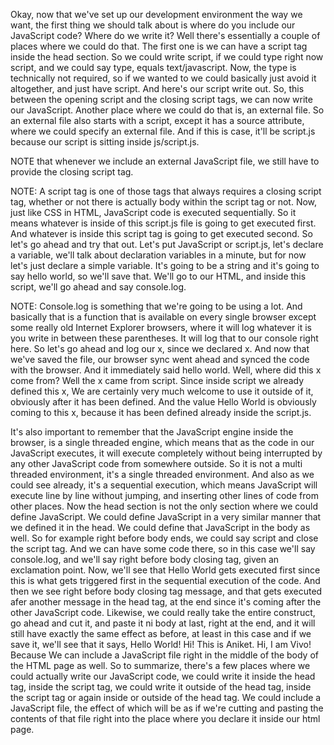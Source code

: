 Okay, now that we've set up our development environment the way we want, the first thing we should talk about is where do you include our JavaScript code? Where do we write it? 
Well there's essentially a couple of places where we could do that. The first one is we can have a script tag inside the head section. So we could write script, if we could type right now script, and we could say type, equals text/javascript. 
Now, the type is technically not required, so if we wanted to we could basically just avoid it altogether, and just have script. And here's our script write out. So, this between the opening script and the closing script tags, we can now write our JavaScript. 
Another place where we could do that is, an external file. So an external file also starts with a script, except it has a source attribute, where we could specify an external file. 
And if this is case, it'll be script.js because our script is sitting inside js/script.js. 

NOTE that whenever we include an external JavaScript file, we still have to provide the closing script tag. 

NOTE: A script tag is one of those tags that always requires a closing script tag, whether or not there is actually body within the script tag or not. Now, just like CSS in HTML, JavaScript code is executed sequentially. So it means whatever is inside of this script.js file is going to get executed first. And whatever is inside this script tag is going to get executed second. So let's go ahead and try that out. Let's put JavaScript or script.js, let's declare a variable, we'll talk about declaration variables in a minute, but for now let's just declare a simple variable. 
It's going to be a string and it's going to say hello world, so we'll save that. We'll go to our HTML, and inside this script, we'll go ahead and say console.log. 

NOTE: Console.log is something that we're going to be using a lot. And basically that is a function that is available on every single browser except some really old Internet Explorer browsers, where it will log whatever it is you write in between these parentheses. It will log that to our console right here. So let's go ahead and log our x, since we declared x. And now that we've saved the file, our browser sync went ahead and synced the code with the browser. And it immediately said hello world. 
Well, where did this x come from? Well the x came from script. Since inside script we already defined this x, We are certainly very much welcome to use it outside of it, obviously after it has been defined. And the value Hello World is obviously coming to this x, because it has been defined already inside the script.js. 

It's also important to remember that the JavaScript engine inside the browser, is a single threaded engine, which means that as the code in our JavaScript executes, it will execute completely without being interrupted by any other JavaScript code from somewhere outside. So it is not a multi threaded environment, it's a single threaded environment. And also as we could see already, it's a sequential execution, which means JavaScript will execute line by line without jumping, and inserting other lines of code from other places. 
Now the head section is not the only section where we could define JavaScript. We could define JavaScript in a very similar manner that we defined it in the head. We could define that JavaScript in the body as well. So for example right before body ends, we could say script and close the script tag. And we can have some code there, so in this case we'll say console.log, and we'll say right before body closing tag, given an exclamation point. Now, we'll see that Hello World gets executed first since this is what gets triggered first in the sequential execution of the code. And then we see right before body closing tag message, and that gets executed afer another message in the head tag, at the end since it's coming after the other JavaScript code. Likewise, we could really take the entire construct, go ahead and cut it, and paste it ni body at last, right at the end, and it will still have exactly the same effect as before, at least in this case and if we save it, we'll see that it says, 
Hello World!
Hi! This is Aniket.
Hi, I am Vivo!
Because We can include a JavaScript file right in the middle of the body of the HTML page as well. So to summarize, there's a few places where we could actually write our JavaScript code, we could write it inside the head tag, inside the script tag, we could write it outside of the head tag, inside the script tag or again inside or outside of the head tag. We could include a JavaScript file, the effect of which will be as if we're cutting and pasting the contents of that file right into the place where you declare it inside our html page.